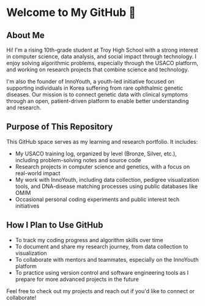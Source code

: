 # Welcome to My GitHub 👋

## About Me
Hi! I'm a rising 10th-grade student at Troy High School with a strong interest in computer science, data analysis, and social impact through technology. I enjoy solving algorithmic problems, especially through the USACO platform, and working on research projects that combine science and technology.

I'm also the founder of InnoYouth, a youth-led initiative focused on supporting individuals in Korea suffering from rare ophthalmic genetic diseases. Our mission is to connect genetic data with clinical symptoms through an open, patient-driven platform to enable better understanding and research.

## Purpose of This Repository

This GitHub space serves as my learning and research portfolio. It includes:
- My USACO training log, organized by level (Bronze, Silver, etc.), including problem-solving notes and source code
- Research projects in computer science and genetics, with a focus on real-world impact
- My work with InnoYouth, including data collection, pedigree visualization tools, and DNA-disease matching processes using public databases like OMIM
- Occasional personal coding experiments and public interest tech initiatives

## How I Plan to Use GitHub

- To track my coding progress and algorithm skills over time
- To document and share my research journey, from data collection to visualization
- To collaborate with mentors and teammates, especially on the InnoYouth platform
- To practice using version control and software engineering tools as I prepare for more advanced projects in the future

Feel free to check out my projects and reach out if you'd like to connect or collaborate!

